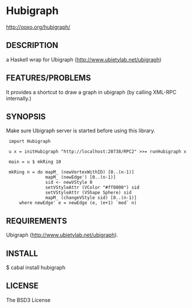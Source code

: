 # Hubigraph

http://ooxo.org/hubigraph/

## DESCRIPTION

a Haskell wrap for Ubigraph (http://www.ubietylab.net/ubigraph)

## FEATURES/PROBLEMS

It provides a shortcut to draw a graph in ubigraph (by calling XML-RPC internally.)

## SYNOPSIS

Make sure Ubigraph server is started before using this library.

     import Hubigraph

     u x = initHubigraph "http://localhost:20738/RPC2" >>= runHubigraph x

     main = u $ mkRing 10

     mkRing n = do mapM_ (newVertexWithID) [0..(n-1)]
                   mapM_ (newEdge') [0..(n-1)]
                   sid <- newVStyle 0
                   setVStyleAttr (VColor "#ff0000") sid
                   setVStyleAttr (VShape Sphere) sid
                   mapM_ (changeVStyle sid) [0..(n-1)]
         where newEdge' e = newEdge (e, (e+1) `mod` n)

## REQUIREMENTS

Ubigraph (http://www.ubietylab.net/ubigraph).

## INSTALL

$ cabal install hubigraph

## LICENSE

The BSD3 License
